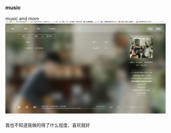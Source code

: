 ### music
 music and more
 ![页面播放器页面](https://github.com/closeroop/music/blob/master/Pone.png)
###
  我也不知道我做的得了什么程度，喜欢就好
